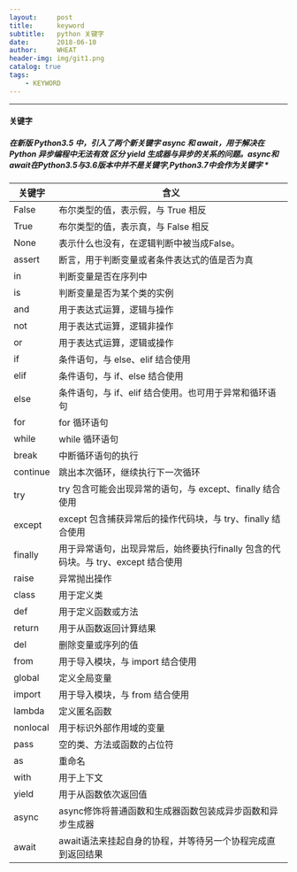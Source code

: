 ```yaml
---
layout:     post
title:      keyword
subtitle:   python 关键字
date:       2018-06-10
author:     WHEAT
header-img: img/git1.png
catalog: true
tags:
    - KEYWORD
---
```











---

#### 关键字
##### 在新版 Python3.5 中，引入了两个新关键字 async 和 await，用于解决在 Python 异步编程中无法有效 区分 yield 生成器与异步的关系的问题。async和await在Python3.5与3.6版本中并不是关键字,Python3.7中会作为关键字 *



关键字	|含义
---|---
False   |	布尔类型的值，表示假，与 True 相反
True    |	布尔类型的值，表示真，与 False 相反
None    |	表示什么也没有，在逻辑判断中被当成False。
assert  |	断言，用于判断变量或者条件表达式的值是否为真
in  |	判断变量是否在序列中
is  |	判断变量是否为某个类的实例
and |	用于表达式运算，逻辑与操作
not	|   用于表达式运算，逻辑非操作
or	|   用于表达式运算，逻辑或操作
if	|   条件语句，与 else、elif 结合使用
elif    |	条件语句，与 if、else 结合使用
else    |	条件语句，与 if、elif 结合使用。也可用于异常和循环语句
for	|for 循环语句
while   |	while 循环语句
break   |	中断循环语句的执行
continue    |	跳出本次循环，继续执行下一次循环
try	|   try 包含可能会出现异常的语句，与 except、finally 结合使用
except  |	except 包含捕获异常后的操作代码块，与 try、finally 结合使用
finally	|   用于异常语句，出现异常后，始终要执行finally 包含的代码块。与 try、except 结合使用
raise   |	异常抛出操作
class   |	用于定义类
def |	用于定义函数或方法
return  |	用于从函数返回计算结果
del |	删除变量或序列的值
from    |	用于导入模块，与 import 结合使用
global  |	定义全局变量
import  |	用于导入模块，与 from 结合使用
lambda  |	定义匿名函数
nonlocal    |	用于标识外部作用域的变量
pass    |	空的类、方法或函数的占位符
as	|重命名
with    |	用于上下文
yield   |	用于从函数依次返回值
async   |	async修饰将普通函数和生成器函数包装成异步函数和异步生成器
await   |	await语法来挂起自身的协程，并等待另一个协程完成直到返回结果

	





